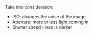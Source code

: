 Take into consideration:

- ISO: changes the noise of the image
- Aperture: more or less light coming in
- Shutter speed - less is darker
